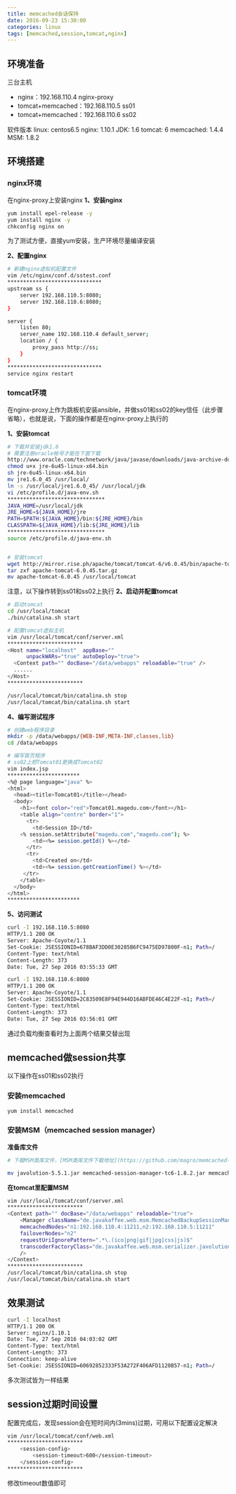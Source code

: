 ```yaml
---
title: memcached会话保持
date: 2016-09-23 15:30:00
categories: linux
tags: [memcached,session,tomcat,nginx]
---
```

## 环境准备
三台主机
- nginx：192.168.110.4 nginx-proxy
- tomcat+memcached：192.168.110.5 ss01
- tomcat+memcached：192.168.110.6 ss02

软件版本
linux: centos6.5
nginx: 1.10.1
JDK: 1.6
tomcat: 6
memcached: 1.4.4
MSM: 1.8.2

<!--more-->

## 环境搭建
### nginx环境
在nginx-proxy上安装nginx
**1、安装nginx**
``` bash
yum install epel-release -y
yum install nginx -y
chkconfig nginx on
```
为了测试方便，直接yum安装，生产环境尽量编译安装

**2、配置nginx**
``` bash
# 新建nginx虚拟机配置文件
vim /etc/nginx/conf.d/sstest.conf
******************************
upstream ss {
    server 192.168.110.5:8080;
    server 192.168.110.6:8080;
}

server {
    listen 80;
    server_name 192.168.110.4 default_server;
    location / {
        proxy_pass http://ss;
    }
}
******************************
service nginx restart
```

### tomcat环境
在nginx-proxy上作为跳板机安装ansible，并做ss01和ss02的key信任（此步骤省略），也就是说，下面的操作都是在nginx-proxy上执行的

**1、安装tomcat**
``` bash
# 下载并安装jdk1.6
# 需要注册oracle帐号才能在下面下载
http://www.oracle.com/technetwork/java/javase/downloads/java-archive-downloads-javase6-419409.html
chmod u+x jre-6u45-linux-x64.bin
sh jre-6u45-linux-x64.bin
mv jre1.6.0_45 /usr/local/
ln -s /usr/local/jre1.6.0_45/ /usr/local/jdk
vi /etc/profile.d/java-env.sh
*******************************
JAVA_HOME=/usr/local/jdk
JRE_HOME=${JAVA_HOME}/jre
PATH=$PATH:${JAVA_HOME}/bin:${JRE_HOME}/bin
CLASSPATH=${JAVA_HOME}/lib:${JRE_HOME}/lib
*******************************
source /etc/profile.d/java-env.sh


# 安装tomcat
wget http://mirror.rise.ph/apache/tomcat/tomcat-6/v6.0.45/bin/apache-tomcat-6.0.45.tar.gz
tar zxf apache-tomcat-6.0.45.tar.gz
mv apache-tomcat-6.0.45 /usr/local/tomcat
```

注意，以下操作转到ss01和ss02上执行
**2、启动并配置tomcat**
``` bash
# 启动tomcat
cd /usr/local/tomcat
./bin/catalina.sh start

# 配置tomcat虚拟主机
vim /usr/local/tomcat/conf/server.xml
************************
<Host name="localhost"  appBase=""
      unpackWARs="true" autoDeploy="true">
  <Context path="" docBase="/data/webapps" reloadable="true" />
  ......
</Host>
************************

/usr/local/tomcat/bin/catalina.sh stop
/usr/local/tomcat/bin/catalina.sh start
```

**4、编写测试程序**
``` bash
# 创建web程序目录
mkdir -p /data/webapps/{WEB-INF,META-INF,classes,lib}
cd /data/webapps

# 编写首页程序
# ss02上把Tomcat01更换成Tomcat02
vim index.jsp
***********************
<%@ page language="java" %>
<html>
  <head><title>Tomcat01</title></head>
  <body>
    <h1><font color="red">Tomcat01.magedu.com</font></h1>
    <table align="centre" border="1">
      <tr>
        <td>Session ID</td>
    <% session.setAttribute("magedu.com","magedu.com"); %>
        <td><%= session.getId() %></td>
      </tr>
      <tr>
        <td>Created on</td>
        <td><%= session.getCreationTime() %></td>
     </tr>
    </table>
  </body>
</html>
***********************
```

**5、访问测试**
``` bash
curl -I 192.168.110.5:8080
HTTP/1.1 200 OK
Server: Apache-Coyote/1.1
Set-Cookie: JSESSIONID=678BAF3DD0E30285B6FC9475ED97800F-n1; Path=/
Content-Type: text/html
Content-Length: 373
Date: Tue, 27 Sep 2016 03:55:33 GMT

curl -I 192.168.110.6:8080
HTTP/1.1 200 OK
Server: Apache-Coyote/1.1
Set-Cookie: JSESSIONID=2C83509E8F94E944D16ABFDE46C4E22F-n1; Path=/
Content-Type: text/html
Content-Length: 373
Date: Tue, 27 Sep 2016 03:56:01 GMT
```
通过负载均衡查看时为上面两个结果交替出现

## memcached做session共享

以下操作在ss01和ss02执行
### 安装memcached
``` bash
yum install memcached
```

### 安装MSM（memcached session manager）
**准备库文件**
``` bash
# 下载MSM类库文件，[MSM类库文件下载地址](https://github.com/magro/memcached-session-manager/wiki/SetupAndConfiguration)

mv javolution-5.5.1.jar memcached-session-manager-tc6-1.8.2.jar memcached-session-manager-1.8.2.jar spymemcached-2.11.1.jar msm-javolution-serializer-1.8.2.jar /usr/local/tomcat/lib/
```

**在tomcat里配置MSM**
``` bash
vim /usr/local/tomcat/conf/server.xml
************************
<Context path="" docBase="/data/webapps" reloadable="true">
    <Manager className="de.javakaffee.web.msm.MemcachedBackupSessionManager"
    memcachedNodes="n1:192.168.110.4:11211,n2:192.168.110.5:11211"
    failoverNodes="n2"
    requestUriIgnorePattern=".*\.(ico|png|gif|jpg|css|js)$"
    transcoderFactoryClass="de.javakaffee.web.msm.serializer.javolution.JavolutionTranscoderFactory"
    />
</Context>
************************
/usr/local/tomcat/bin/catalina.sh stop
/usr/local/tomcat/bin/catalina.sh start
```

## 效果测试
``` bash
curl -I localhost
HTTP/1.1 200 OK
Server: nginx/1.10.1
Date: Tue, 27 Sep 2016 04:03:02 GMT
Content-Type: text/html
Content-Length: 373
Connection: keep-alive
Set-Cookie: JSESSIONID=60692852333F53A272F406AFD1120B57-n1; Path=/
```
多次测试皆为一样结果

## session过期时间设置
配置完成后，发现session会在短时间内(3mins)过期，可用以下配置设定解决
``` bash
vim /usr/local/tomcat/conf/web.xml
************************
    <session-config>
        <session-timeout>600</session-timeout>
    </session-config>
************************
```
修改timeout数值即可
